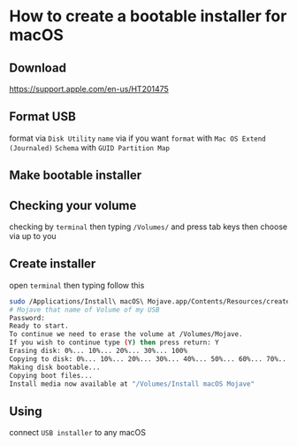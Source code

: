 # How to create a bootable installer for macOS

## Download

<https://support.apple.com/en-us/HT201475>

## Format USB

format via `Disk Utility`
`name` via if you want
`format` with `Mac OS Extend (Journaled)`
`Schema` with `GUID Partition Map`

## Make bootable installer

## Checking your volume

checking by `terminal` then typing `/Volumes/` and press tab keys then choose via up to you

## Create installer

open `terminal` then typing follow this

```bash
sudo /Applications/Install\ macOS\ Mojave.app/Contents/Resources/createinstallmedia --volume /Volumes/Mojave
# Mojave that name of Volume of my USB
Password:
Ready to start.
To continue we need to erase the volume at /Volumes/Mojave.
If you wish to continue type (Y) then press return: Y
Erasing disk: 0%... 10%... 20%... 30%... 100%
Copying to disk: 0%... 10%... 20%... 30%... 40%... 50%... 60%... 70%... 80%... 90%... 100%
Making disk bootable...
Copying boot files...
Install media now available at "/Volumes/Install macOS Mojave"
```

## Using

connect `USB installer` to any macOS
